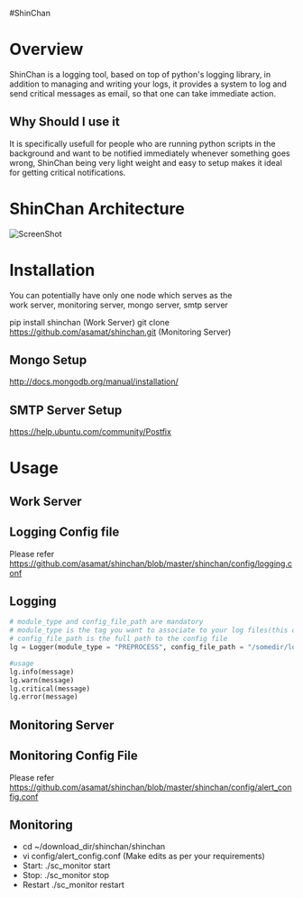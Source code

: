 #ShinChan

Overview
========
ShinChan is a logging tool, based on top of python's logging library, in addition to managing and writing your logs, it provides a system to log and send critical messages as email, so that one can take immediate action.

Why Should I use it
-------------------
It is specifically usefull for people who are running python scripts in the background and want to be notified immediately whenever something goes wrong, ShinChan being very light weight and easy to setup makes it ideal for getting critical notifications.

ShinChan Architecture
======================
![ScreenShot](https://raw.github.com/asamat/shinchan/master/shinchan_workflow.jpg)

Installation
============
You can potentially have only one node which serves as the<br />
work server, monitoring server, mongo server, smtp server

pip install shinchan (Work Server)
git clone https://github.com/asamat/shinchan.git (Monitoring Server)

Mongo Setup
-----------
http://docs.mongodb.org/manual/installation/

SMTP Server Setup
-----------------
https://help.ubuntu.com/community/Postfix

Usage
=====
Work Server
-----------
Logging Config file
-------------------
Please refer https://github.com/asamat/shinchan/blob/master/shinchan/config/logging.conf

Logging
-------
```python
# module_type and config_file_path are mandatory
# module_type is the tag you want to associate to your log files(this can tyipcally be same for a set of modules which are working for the same task)
# config_file_path is the full path to the config file
lg = Logger(module_type = "PREPROCESS", config_file_path = "/somedir/logging.conf" )

#usage
lg.info(message)
lg.warn(message)
lg.critical(message)
lg.error(message)
```

Monitoring Server
-----------------

Monitoring Config File
----------------------
Please refer https://github.com/asamat/shinchan/blob/master/shinchan/config/alert_config.conf

Monitoring
----------

* cd  ~/download_dir/shinchan/shinchan
* vi config/alert_config.conf (Make edits as per your requirements)
* Start:  ./sc_monitor start
* Stop:  ./sc_monitor stop
* Restart ./sc_monitor restart






